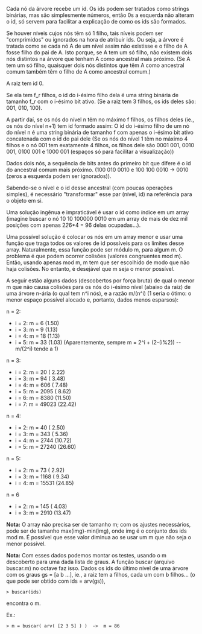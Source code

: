 Cada nó da árvore recebe um id.
Os ids podem ser tratados como strings binárias, mas são simplesmente números,
então 0s a esquerda não alteram o id, só servem para facilitar a explicação
de como os ids são formados.

Se houver níveis cujos nós têm só 1 filho, tais níveis podem ser "comprimidos"
ou ignorados na hora de atribuir ids.
Ou seja, a árvore é tratada como se cada nó A de um nível assim não existisse
e o filho de A fosse filho do pai de A.
Isto porque, se A tem um só filho, não existem dois nós distintos na árvore
que tenham A como ancestral mais próximo.
(Se A tem um só filho, quaisquer dois nós distintos que têm A como ancestral
comum também têm o filho de A como ancestral comum.)

A raiz tem id 0.

Se ela tem f_r filhos, o id do i-ésimo filho dela é uma string binária
de tamanho f_r com o i-ésimo bit ativo.
(Se a raiz tem 3 filhos, os ids deles são: 001, 010, 100).

A partir daí, se os nós do nível n têm no máximo f filhos, os filhos deles
(ie., os nós do nível n+1) tem id formado assim:
O id do i-ésimo filho de um nó do nível n é
	uma string binária de tamanho f com apenas o i-ésimo bit ativo
	concatenada com o id do pai dele
(Se os nós do nível 1 têm no máximo 4 filhos e o nó 001 tem exatamente 4 filhos,
os filhos dele são 0001 001, 0010 001, 0100 001 e 1000 001 (espaços só para
facilitar a visualização))


Dados dois nós, a sequência de bits antes do primeiro bit que difere é o id
do ancestral comum mais próximo.
(100 010 0010 e 100 100 0010 -> 0010 (zeros a esquerda podem ser ignorados)).

Sabendo-se o nível e o id desse ancestral (com poucas operações simples),
é necessário "transformar" esse par (nível, id) na referência para o objeto
em si.

Uma solução ingênua e impraticável é usar o id como índice em um array
(imagine buscar o nó 10 10 100000 0010 em um array de mais de dez mil posições
com apenas 2*2*6*4 = 96 delas ocupadas...).

Uma possível solução é colocar os nós em um array menor e usar uma função
que traga todos os valores de id possíveis para os limites desse array.
Naturalmente, essa função pode ser módulo m, para algum m.
O problema é que podem ocorrer colisões (valores congruentes mod m).
Então, usando apenas mod m, m tem que ser escolhido de modo que não haja
colisões.
No entanto, é desejável que m seja o menor possível.

A seguir estão alguns dados (descobertos por força bruta) de qual o menor m
que não causa colisões para os nós do i-ésimo nível (abaixo da raiz) de uma
árvore n-ária (o qual tem n^i nós), e a razão m/(n^i) (1 seria o ótimo:
o menor espaço possível alocado e, portanto, dados menos esparsos):

n = 2:
- i = 2: m =  6 (1.50)
- i = 3: m =  9 (1.13)
- i = 4: m = 18 (1.13)
- i = 5: m = 33 (1.03)
(Aparentemente, sempre m = 2^i + (2-(i%2)) -- m/(2^i) tende a 1)

n = 3:
- i = 2: m =    20 ( 2.22)
- i = 3: m =    94 ( 3.48)
- i = 4: m =   606 ( 7.48)
- i = 5: m =  2095 ( 8.62)
- i = 6: m =  8380 (11.50)
- i = 7: m = 49023 (22.42)

n = 4:
- i = 2: m =    40 ( 2.50)
- i = 3: m =   343 ( 5.36)
- i = 4: m =  2744 (10.72)
- i = 5: m = 27240 (26.60)

n = 5:
- i = 2: m =    73 ( 2.92)
- i = 3: m =  1168 ( 9.34)
- i = 4: m = 15531 (24.85)

n = 6
- i = 2: m =  145 ( 4.03)
- i = 3: m = 2910 (13.47)

**Nota:**
O array não precisa ser de tamanho m; com os ajustes necessários, pode
ser de tamanho max(img)-min(img), onde img é o conjunto dos ids mod m.
É possível que esse valor diminua ao se usar um m que não seja o
menor possível.

**Nota:**
Com esses dados podemos montar os testes, usando o m descoberto para uma
dada lista de graus.
A função buscar (arquivo buscar.m) no octave faz isso.
Dados os ids do último nível de uma árvore com os graus gs = [a b ...],
ie., a raiz tem a filhos, cada um com b filhos... (o que pode ser obtido
com ids = arv(gs)),

	> buscar(ids)
encontra o m.

Ex.:

	> m = buscar( arv( [2 3 5] ) )  ->  m = 86
